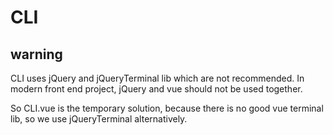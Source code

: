 # CLI 


## warning

CLI uses jQuery and jQueryTerminal lib which are not recommended. In modern front end project, jQuery and vue should not 
be used together.

So CLI.vue is the temporary solution, because there is no good vue terminal lib, so we use jQueryTerminal alternatively.